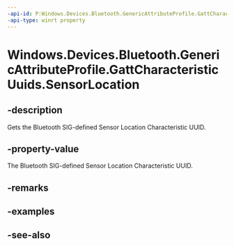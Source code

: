```yaml
---
-api-id: P:Windows.Devices.Bluetooth.GenericAttributeProfile.GattCharacteristicUuids.SensorLocation
-api-type: winrt property
---
```


<!-- Property syntax
public System.Guid SensorLocation { get; }
-->

# Windows.Devices.Bluetooth.GenericAttributeProfile.GattCharacteristicUuids.SensorLocation

## -description
Gets the Bluetooth SIG-defined Sensor Location Characteristic UUID.

## -property-value
The Bluetooth SIG-defined Sensor Location Characteristic UUID.

## -remarks

## -examples

## -see-also
